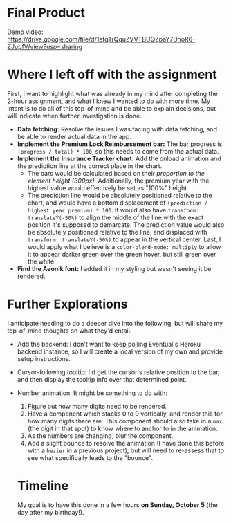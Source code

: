 # Final Product
Demo video: https://drive.google.com/file/d/1efqTrQquZVVTBUQZpaY7DnoR6-ZJupfV/view?usp=sharing

# Where I left off with the assignment
First, I want to highlight what was already in my mind after completing the 2-hour assignment, and what I knew I wanted to do with more time. My intent is to do all of this top-of-mind and be able to explain decisions, but will indicate when further investigation is done.
- **Data fetching:** Resolve the issues I was facing with data fetching, and be able to render actual data in the app.
- **Implement the Premium Lock Reimbursement bar:** The bar progress is `(progress / total) * 100`, so this needs to come from the actual data.
- **Implement the Insurance Tracker chart:** Add the onload animation and the prediction line at the correct place in the chart.
  - The bars would be calculated based on their _proportion to the element height (300px)._ Additionally, the premium year with the highest value would effectively be set as "100%" height.
  - The prediction line would be absolutely positioned relative to the chart, and would have a bottom displacement of `(prediction / highest year premium) * 100`. It would also have `transform: translateY(-50%)` to align the middle of the line with the exact position it's supposed to demarcate. The prediction value would also be absolutely positioned relative to the line, and displaced with `transform: translateY(-50%)` to appear in the vertical center. Last, I would apply what I believe is a `color-blend-mode: multiply` to allow it to appear darker green over the green hover, but still green over the white.
- **Find the Aeonik font:** I added it in my styling but wasn't seeing it be rendered.

# Further Explorations
I anticipate needing to do a deeper dive into the following, but will share my top-of-mind thoughts on what they'd entail.
- Add the backend: I don't want to keep polling Eventual's Heroku backend instance, so I will create a local version of my own and provide setup instructions.
- Cursor-following tooltip: I'd get the cursor's relative position to the bar, and then display the tooltip info over that determined point.
- Number animation: It might be something to do with:
  1. Figure out how many digits need to be rendered.
  2. Have a component which stacks 0 to 9 vertically, and render this for how many digits there are. This component should also take in a `max` (the digit in that spot) to know where to anchor to in the animation.
  3. As the numbers are changing, blur the component.
  4. Add a slight bounce to resolve the animation (I have done this before with a `bezier` in a previous project), but will need to re-assess that to see what specifically leads to the "bounce".

  # Timeline
  My goal is to have this done in a few hours **on Sunday, October 5** (the day after my birthday!).